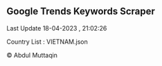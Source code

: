 

## Google Trends Keywords Scraper 
 
Last Update 18-04-2023 , 21:02:26

Country List :
VIETNAM.json



© Abdul Muttaqin 
